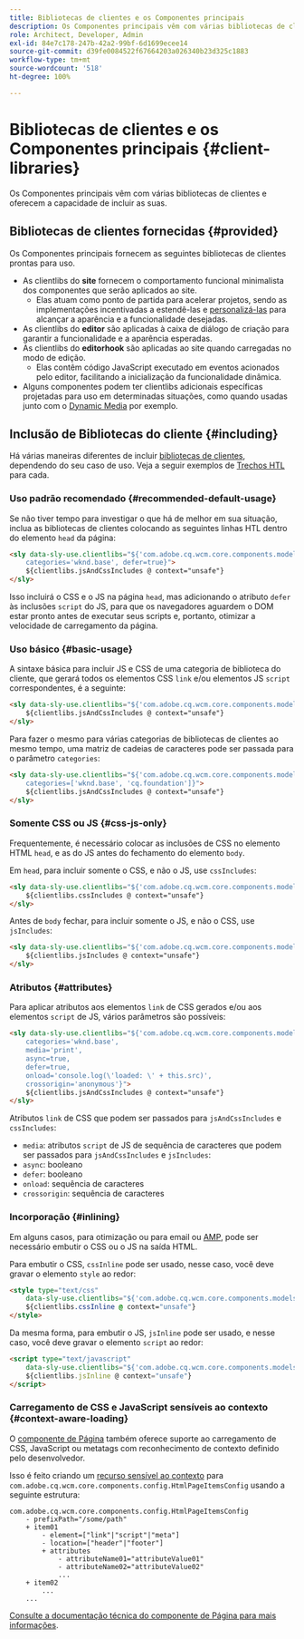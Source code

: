 ```yaml
---
title: Bibliotecas de clientes e os Componentes principais
description: Os Componentes principais vêm com várias bibliotecas de clientes e oferecem a capacidade de incluir as suas.
role: Architect, Developer, Admin
exl-id: 84e7c178-247b-42a2-99bf-6d1699ecee14
source-git-commit: d39fe0084522f67664203a026340b23d325c1883
workflow-type: tm+mt
source-wordcount: '518'
ht-degree: 100%

---
```



# Bibliotecas de clientes e os Componentes principais {#client-libraries}

Os Componentes principais vêm com várias bibliotecas de clientes e oferecem a capacidade de incluir as suas.

## Bibliotecas de clientes fornecidas {#provided}

Os Componentes principais fornecem as seguintes bibliotecas de clientes prontas para uso.

* As clientlibs do **site** fornecem o comportamento funcional minimalista dos componentes que serão aplicados ao site.
   * Elas atuam como ponto de partida para acelerar projetos, sendo as implementações incentivadas a estendê-las e [personalizá-las](/help/developing/customizing.md) para alcançar a aparência e a funcionalidade desejadas.
* As clientlibs do **editor** são aplicadas à caixa de diálogo de criação para garantir a funcionalidade e a aparência esperadas.
* As clientlibs do **editorhook** são aplicadas ao site quando carregadas no modo de edição.
   * Elas contêm código JavaScript executado em eventos acionados pelo editor, facilitando a inicialização da funcionalidade dinâmica.
* Alguns componentes podem ter clientlibs adicionais específicas projetadas para uso em determinadas situações, como quando usadas junto com o [Dynamic Media](/help/components/image.md#dynamic-media) por exemplo.

## Inclusão de Bibliotecas do cliente {#including}

Há várias maneiras diferentes de incluir [bibliotecas de clientes](/help/developing/archetype/front-end.md#clientlibs), dependendo do seu caso de uso. Veja a seguir exemplos de [Trechos HTL](https://experienceleague.adobe.com/docs/experience-manager-htl/using/overview.html?lang=pt-BR) para cada.

### Uso padrão recomendado {#recommended-default-usage}

Se não tiver tempo para investigar o que há de melhor em sua situação, inclua as bibliotecas de clientes colocando as seguintes linhas HTL dentro do elemento `head` da página:

```html
<sly data-sly-use.clientlibs="${'com.adobe.cq.wcm.core.components.models.ClientLibraries' @
    categories='wknd.base', defer=true}">
    ${clientlibs.jsAndCssIncludes @ context="unsafe"}
</sly>
```

Isso incluirá o CSS e o JS na página `head`, mas adicionando o atributo `defer` às inclusões `script` do JS, para que os navegadores aguardem o DOM estar pronto antes de executar seus scripts e, portanto, otimizar a velocidade de carregamento da página.

### Uso básico {#basic-usage}

A sintaxe básica para incluir JS e CSS de uma categoria de biblioteca do cliente, que gerará todos os elementos CSS `link` e/ou elementos JS `script` correspondentes, é a seguinte:

```html
<sly data-sly-use.clientlibs="${'com.adobe.cq.wcm.core.components.models.ClientLibraries' @ categories='wknd.base'}">
    ${clientlibs.jsAndCssIncludes @ context="unsafe"}
</sly>
```

Para fazer o mesmo para várias categorias de bibliotecas de clientes ao mesmo tempo, uma matriz de cadeias de caracteres pode ser passada para o parâmetro `categories`:

```html
<sly data-sly-use.clientlibs="${'com.adobe.cq.wcm.core.components.models.ClientLibraries' @
    categories=['wknd.base', 'cq.foundation']}">
    ${clientlibs.jsAndCssIncludes @ context="unsafe"}
</sly>
```

### Somente CSS ou JS {#css-js-only}

Frequentemente, é necessário colocar as inclusões de CSS no elemento HTML `head`, e as do JS antes do fechamento do elemento `body`.

Em `head`, para incluir somente o CSS, e não o JS, use `cssIncludes`:

```html
<sly data-sly-use.clientlibs="${'com.adobe.cq.wcm.core.components.models.ClientLibraries' @ categories='wknd.base'}">
    ${clientlibs.cssIncludes @ context="unsafe"}
</sly>
```

Antes de `body` fechar, para incluir somente o JS, e não o CSS, use `jsIncludes`:

```html
<sly data-sly-use.clientlibs="${'com.adobe.cq.wcm.core.components.models.ClientLibraries' @ categories='wknd.base'}">
    ${clientlibs.jsIncludes @ context="unsafe"}
</sly>
```

### Atributos {#attributes}

Para aplicar atributos aos elementos `link` de CSS gerados e/ou aos elementos `script` de JS, vários parâmetros são possíveis:

```html
<sly data-sly-use.clientlibs="${'com.adobe.cq.wcm.core.components.models.ClientLibraries' @
    categories='wknd.base',
    media='print',
    async=true,
    defer=true,
    onload='console.log(\'loaded: \' + this.src)',
    crossorigin='anonymous'}">
    ${clientlibs.jsAndCssIncludes @ context="unsafe"}
</sly>
```

Atributos `link` de CSS que podem ser passados para `jsAndCssIncludes` e `cssIncludes`:

* `media`: atributos `script` de JS de sequência de caracteres que podem ser passados para `jsAndCssIncludes` e `jsIncludes`:
* `async`: booleano
* `defer`: booleano
* `onload`: sequência de caracteres
* `crossorigin`: sequência de caracteres

### Incorporação {#inlining}

Em alguns casos, para otimização ou para email ou [AMP](amp.md), pode ser necessário embutir o CSS ou o JS na saída HTML.

Para embutir o CSS, `cssInline` pode ser usado, nesse caso, você deve gravar o elemento `style` ao redor:

```html
<style type="text/css"
    data-sly-use.clientlibs="${'com.adobe.cq.wcm.core.components.models.ClientLibraries' @ categories='wknd.base'}">
    ${clientlibs.cssInline @ context="unsafe"}
</style>
```

Da mesma forma, para embutir o JS, `jsInline` pode ser usado, e nesse caso, você deve gravar o elemento `script` ao redor:

```html
<script type="text/javascript"
    data-sly-use.clientlibs="${'com.adobe.cq.wcm.core.components.models.ClientLibraries' @ categories='wknd.base'}">
    ${clientlibs.jsInline @ context="unsafe"}
</script>
```

### Carregamento de CSS e JavaScript sensíveis ao contexto {#context-aware-loading}

O [componente de Página](/help/components/page.md) também oferece suporte ao carregamento de CSS, JavaScript ou metatags com reconhecimento de contexto definido pelo desenvolvedor.

Isso é feito criando um [recurso sensível ao contexto](context-aware-configs.md) para `com.adobe.cq.wcm.core.components.config.HtmlPageItemsConfig` usando a seguinte estrutura:

```text
com.adobe.cq.wcm.core.components.config.HtmlPageItemsConfig
    - prefixPath="/some/path"
    + item01
        - element=["link"|"script"|"meta"]
        - location=["header"|"footer"]
        + attributes
            - attributeName01="attributeValue01"
            - attributeName02="attributeValue02"
            ...
    + item02
        ...
    ...
```

[Consulte a documentação técnica do componente de Página para mais informações](https://github.com/adobe/aem-core-wcm-components/tree/master/content/src/content/jcr_root/apps/core/wcm/components/page/v2/page#loading-of-context-aware-cssjs).
